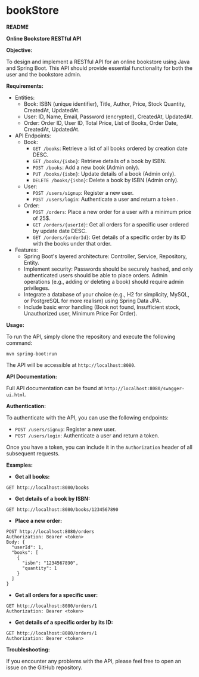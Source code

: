 # bookStore
**README**

**Online Bookstore RESTful API**

**Objective:**

To design and implement a RESTful API for an online bookstore using Java and Spring Boot. This API should provide essential functionality for both the user and the bookstore admin.

**Requirements:**

* Entities:
    * Book: ISBN (unique identifier), Title, Author, Price, Stock Quantity, CreatedAt, UpdatedAt.
    * User: ID, Name, Email, Password (encrypted), CreatedAt, UpdatedAt.
    * Order: Order ID, User ID, Total Price, List of Books, Order Date, CreatedAt, UpdatedAt.
* API Endpoints:
    * Book:
        * `GET /books`: Retrieve a list of all books ordered by creation date DESC.
        * `GET /books/{isbn}`: Retrieve details of a book by ISBN.
        * `POST /books`: Add a new book (Admin only).
        * `PUT /books/{isbn}`: Update details of a book (Admin only).
        * `DELETE /books/{isbn}`: Delete a book by ISBN (Admin only).
    * User:
        * `POST /users/signup`: Register a new user.
        * `POST /users/login`: Authenticate a user and return a token .
    * Order:
        * `POST /orders`: Place a new order for a user with a minimum price of 25$.
        * `GET /orders/{userId}`: Get all orders for a specific user ordered by update date DESC.
        * `GET /orders/{orderId}`: Get details of a specific order by its ID with the books under that order.
* Features:
    * Spring Boot's layered architecture: Controller, Service, Repository, Entity.
    * Implement security: Passwords should be securely hashed, and only authenticated users should be able to place orders. Admin operations (e.g., adding or deleting a book) should require admin privileges.
    * Integrate a database of your choice (e.g., H2 for simplicity, MySQL, or PostgreSQL for more realism) using Spring Data JPA.
    * Include basic error handling (Book not found, Insufficient stock, Unauthorized user, Minimum Price For Order).

**Usage:**

To run the API, simply clone the repository and execute the following command:

```
mvn spring-boot:run
```

The API will be accessible at `http://localhost:8080`.

**API Documentation:**

Full API documentation can be found at `http://localhost:8080/swagger-ui.html`.

**Authentication:**

To authenticate with the API, you can use the following endpoints:

* `POST /users/signup`: Register a new user.
* `POST /users/login`: Authenticate a user and return a token.

Once you have a token, you can include it in the `Authorization` header of all subsequent requests.

**Examples:**

* **Get all books:**
```
GET http://localhost:8080/books
```

* **Get details of a book by ISBN:**
```
GET http://localhost:8080/books/1234567890
```

* **Place a new order:**
```
POST http://localhost:8080/orders
Authorization: Bearer <token>
Body: {
  "userId": 1,
  "books": [
    {
      "isbn": "1234567890",
      "quantity": 1
    }
  ]
}
```

* **Get all orders for a specific user:**
```
GET http://localhost:8080/orders/1
Authorization: Bearer <token>
```

* **Get details of a specific order by its ID:**
```
GET http://localhost:8080/orders/1
Authorization: Bearer <token>
```

**Troubleshooting:**

If you encounter any problems with the API, please feel free to open an issue on the GitHub repository.

